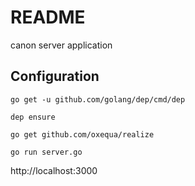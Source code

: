 # README

canon server application


## Configuration
```
go get -u github.com/golang/dep/cmd/dep
```

```
dep ensure
```

```
go get github.com/oxequa/realize
```

```
go run server.go
```

http://localhost:3000
